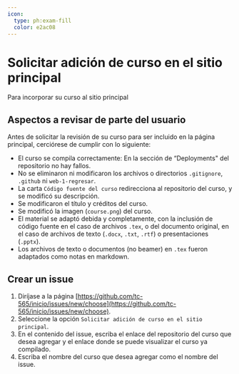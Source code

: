 ```yaml
---
icon: 
  type: ph:exam-fill
  color: e2ac08 
---
```

# Solicitar adición de curso en el sitio principal
Para incorporar su curso al sitio principal

## Aspectos a revisar de parte del usuario
Antes de solicitar la revisión de su curso para ser incluido en la página principal, cerciórese de cumplir con lo siguiente:
* El curso se compila correctamente: En la sección de “Deployments" del repositorio no hay fallos.
* No se eliminaron ni modificaron los archivos o directorios `.gitignore`, `.github` ni `web-1-regresar`.
* La carta `Código fuente del curso` redirecciona al repositorio del curso, y se modificó su descripción.
* Se modificaron el título y créditos del curso.
* Se modificó la imagen (`course.png`) del curso.
* El material se adaptó debida y completamente, con la inclusión de código fuente en el caso de archivos `.tex`, o del documento original, en el caso de archivos de texto (`.docx`, `.txt`, `.rtf`) o presentaciones (`.pptx`).
* Los archivos de texto o documentos (no beamer) en `.tex` fueron adaptados como notas en markdown. 

## Crear un issue
1. Diríjase a la página [https://github.com/tc-565/inicio/issues/new/choose](https://github.com/tc-565/inicio/issues/new/choose).
2. Seleccione la opción `Solicitar adición de curso en el sitio principal`.
3. En el contenido del issue, escriba el enlace del repositorio del curso que desea agregar y el enlace donde se puede visualizar el curso ya compilado.
4. Escriba el nombre del curso que desea agregar como el nombre del issue.